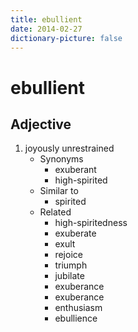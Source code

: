 ```yaml
---
title: ebullient
date: 2014-02-27
dictionary-picture: false
---
```


# ebullient


## Adjective

1. joyously unrestrained
	- Synonyms
		- exuberant
		- high-spirited
	- Similar to
		- spirited
	- Related
		- high-spiritedness
		- exuberate
		- exult
		- rejoice
		- triumph
		- jubilate
		- exuberance
		- exuberance
		- enthusiasm
		- ebullience